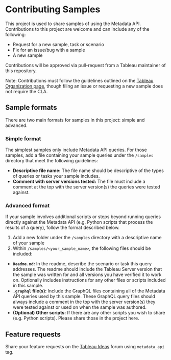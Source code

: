 # Contributing Samples

This project is used to share samples of using the Metadata API. Contributions to this project are welcome and can include any of the following:
* Request for a new sample, task or scenario
* Fix for an issue/bug with a sample
* A new sample

Contributions will be approved via pull-request from a Tableau maintainer of this repository.

Note: Contributions must follow the guidelines outlined on the [Tableau Organization page](http://tableau.github.io/contributing.html), though filing an issue or requesting a new sample does not require the CLA.

## Sample formats
There are two main formats for samples in this project: simple and advanced. 

### Simple format
The simplest samples only include Metadata API queries. For those samples, add a file containing your sample queries under the `/samples` directory that meet the following guidelines: 
* **Descriptive file name:** The file name should be descriptive of the types of queries or tasks your sample includes.
* **Comment with server versions tested:** The file must include a comment at the top with the server version(s) the queries were tested against.

### Advanced format
If your sample involves additional scripts or steps beyond running queries directly against the Metadata API (e.g. Python scripts that process the results of a query), follow the format described below.
1. Add a new folder under the `/samples` directory with a descriptive name of your sample
2. Within `/samples/<your_sample_name>`, the following files should be included:
  * **`Readme.md`:** In the readme, describe the scenario or task this query addresses. The readme should include the Tableau Server version that the sample was written for and all versions you have verified it to work on. Optionally includes instructions for any other files or scripts included in this sample.
  * **`.graphql` file(s):** Include the GraphQL files containing all of the Metadata API queries used by this sample. These GraphQL query files should always include a comment in the top with the server version(s) they were tested against or used on when the sample was authored.
  * **(Optional) Other scripts:** If there are any other scripts you wish to share (e.g. Python scripts). Please share those in the project here.

## Feature requests
Share your feature requests on the [Tableau Ideas](https://community.tableau.com/community/ideas) forum using `metadata_api` tag.
